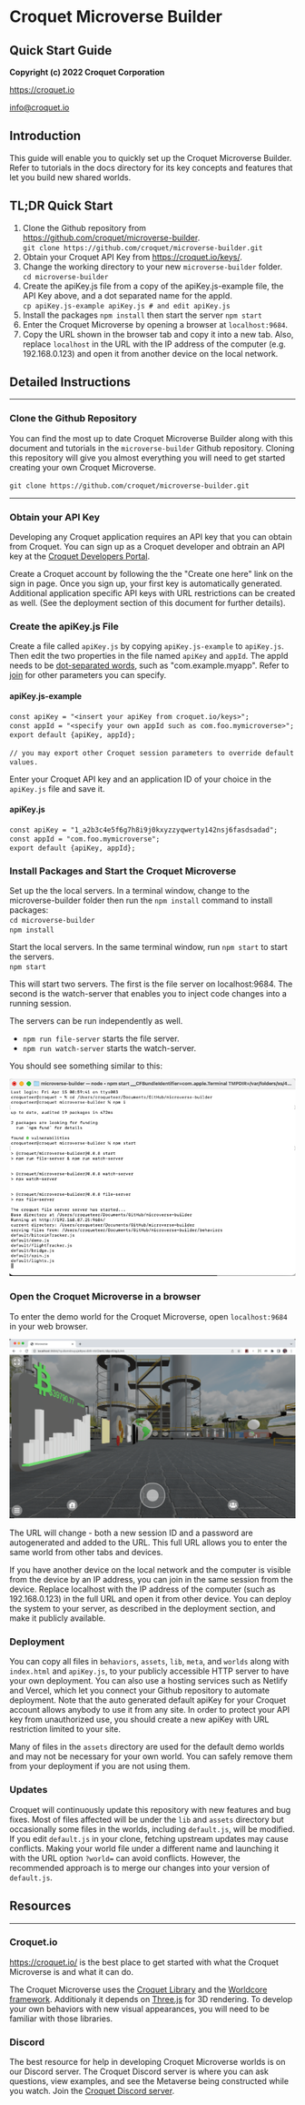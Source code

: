 # Croquet Microverse Builder
## Quick Start Guide

**Copyright (c) 2022 Croquet Corporation**

<https://croquet.io>

<info@croquet.io>

## Introduction

This guide will enable you to quickly set up the Croquet Microverse Builder. Refer to tutorials in the docs directory for its key concepts and features that let you build new shared worlds.

## TL;DR Quick Start
1. Clone the Github repository from <https://github.com/croquet/microverse-builder>.
    <br>`git clone https://github.com/croquet/microverse-builder.git`
2. Obtain your Croquet API Key from <https://croquet.io/keys/>.
3. Change the working directory to your new `microverse-builder` folder.
    <br>`cd microverse-builder`
4. Create the apiKey.js file from a copy of the apiKey.js-example file, the API Key above, and a dot separated name for the appId.
    <br>`cp apiKey.js-example apiKey.js # and edit apiKey.js`
5. Install the packages `npm install` then start the server `npm start`
6. Enter the Croquet Microverse by opening a browser at `localhost:9684`.
7. Copy the URL shown in the browser tab and copy it into a new tab. Also, replace `localhost` in the URL with the IP address of the computer (e.g. 192.168.0.123) and open it from another device on the local network.

## Detailed Instructions
---

### Clone the Github Repository

You can find the most up to date Croquet Microverse Builder along with this document and tutorials in the `microverse-builder` Github repository. Cloning this repository will give you almost everything you will need to get started creating your own Croquet Microverse.

`git clone https://github.com/croquet/microverse-builder.git`

---
### Obtain your API Key

Developing any Croquet application requires an API key that you can obtain from Croquet. You can sign up as a Croquet developer and obtrain an API key at the [Croquet Developers Portal](https://croquet.io/keys).

Create a Croquet account by following the the "Create one here" link on the sign in page. Once you sign up, your first key is automatically generated. Additional application specific API keys with URL restrictions can be created as well.  (See the deployment section of this document for further details).

### Create the apiKey.js File
Create a file called `apiKey.js` by copying `apiKey.js-example` to `apiKey.js`. Then edit the two properties in the file named `apiKey` and `appId`. The appId needs to be [dot-separated words](https://developer.android.com/studio/build/application-id), such as "com.example.myapp". Refer to [join](https://croquet.io/docs/croquet/Session.html#.join) for other parameters you can specify.

#### apiKey.js-example

```
const apiKey = "<insert your apiKey from croquet.io/keys>";
const appId = "<specify your own appId such as com.foo.mymicroverse>";
export default {apiKey, appId};

// you may export other Croquet session parameters to override default values.
```

Enter your Croquet API key and an application ID of your choice in the `apiKey.js` file and save it.

#### apiKey.js
```
const apiKey = "1_a2b3c4e5f6g7h8i9j0kxyzzyqwerty142nsj6fasdsadad";
const appId = "com.foo.mymicroverse";
export default {apiKey, appId};
```

### Install Packages and Start the Croquet Microverse

Set up the the local servers. In a terminal window, change to the microverse-builder folder then run the `npm install` command to install packages:
    <br>`cd microverse-builder`
    <br>`npm install`

Start the local servers.  In the same terminal window, run `npm start` to start the servers.
    <br>`npm start`

This will start two servers. The first is the file server on localhost:9684. The second is the watch-server that enables you to inject code changes into a running session. 

The servers can be run independently as well. 
* `npm run file-server` starts the file server.  
* `npm run watch-server` starts the watch-server.

You should see something similar to this:

![Croquet Console](./assets/console.png)

### Open the Croquet Microverse in a browser

To enter the demo world for the Croquet Microverse, open `localhost:9684` in your web browser.

![Croquet Microverse](./assets/CroquetMicroverseBrowser.png)

The URL will change - both a new session ID and a password are autogenerated and added to the URL. This full URL allows you to enter the same world from other tabs and devices.

If you have another device on the local network and the computer is visible from the device by an IP address, you can join in the same session from the device. Replace localhost with the IP address of the computer (such as 192.168.0.123) in the full URL and open it from other device. You can deploy the system to your server, as described in the deployment section, and make it publicly available.

### Deployment

You can copy all files in `behaviors`, `assets`, `lib`, `meta`, and `worlds` along with `index.html` and `apiKey.js`, to your publicly accessible HTTP server to have your own deployment. You can also use a hosting services such as Netlify and Vercel, which let you connect your Github repository to automate deployment. Note that the auto generated default apiKey for your Croquet account allows anybody to use it from any site.  In order to protect your API key from unauthorized use, you should create a new apiKey with URL restriction limited to your site.

Many of files in the `assets` directory are used for the default demo worlds and may not be necessary for your own world.  You can safely remove them from your deployment if you are not using them.

### Updates

Croquet will continuously update this repository with new features and bug fixes. Most of files affected will be under the `lib` and `assets` directory but occasionally some files in the worlds, including `default.js`, will be modified. If you edit `default.js` in your clone, fetching upstream updates may cause conflicts. Making your world file under a different name and launching it with the URL option `?world=` can avoid conflicts.  However, the recommended approach is to merge our changes into your version of `default.js`.

## Resources
---

### Croquet.io
<https://croquet.io/> is the best place to get started with what the Croquet Microverse is and what it can do.

The Croquet Microverse uses the [Croquet Library](https://croquet.io/docs/croquet) and the [Worldcore framework](https://croquet.io/docs/worldcore). Additionaly it depends on [Three.js](https://threejs.org/) for 3D rendering. To develop your own behaviors with new visual appearances, you will need to be familiar with those libraries.

### Discord

The best resource for help in developing Croquet Microverse worlds is on our Discord server. The Croquet Discord server is where you can ask questions, view examples, and see the Metaverse being constructed while you watch. Join the [Croquet Discord server](https://discord.gg/9U9MKSbJXS).

